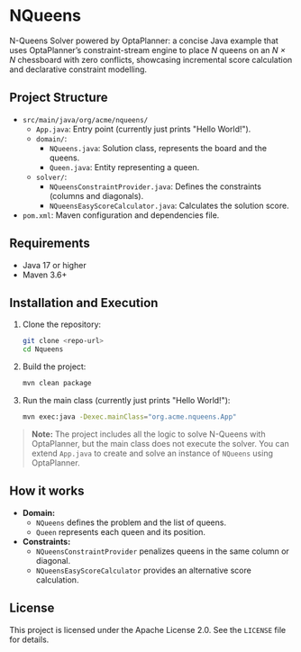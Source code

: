 # NQueens

N-Queens Solver powered by OptaPlanner: a concise Java example that uses OptaPlanner’s constraint-stream engine to place *N* queens on an *N × N* chessboard with zero conflicts, showcasing incremental score calculation and declarative constraint modelling.

## Project Structure

- `src/main/java/org/acme/nqueens/`
  - `App.java`: Entry point (currently just prints "Hello World!").
  - `domain/`:
    - `NQueens.java`: Solution class, represents the board and the queens.
    - `Queen.java`: Entity representing a queen.
  - `solver/`:
    - `NQueensConstraintProvider.java`: Defines the constraints (columns and diagonals).
    - `NQueensEasyScoreCalculator.java`: Calculates the solution score.
- `pom.xml`: Maven configuration and dependencies file.

## Requirements

- Java 17 or higher
- Maven 3.6+

## Installation and Execution

1. Clone the repository:
   ```bash
   git clone <repo-url>
   cd Nqueens
   ```
2. Build the project:
   ```bash
   mvn clean package
   ```
3. Run the main class (currently just prints "Hello World!"):
   ```bash
   mvn exec:java -Dexec.mainClass="org.acme.nqueens.App"
   ```

> **Note:** The project includes all the logic to solve N-Queens with OptaPlanner, but the main class does not execute the solver. You can extend `App.java` to create and solve an instance of `NQueens` using OptaPlanner.

## How it works

- **Domain:**
  - `NQueens` defines the problem and the list of queens.
  - `Queen` represents each queen and its position.
- **Constraints:**
  - `NQueensConstraintProvider` penalizes queens in the same column or diagonal.
  - `NQueensEasyScoreCalculator` provides an alternative score calculation.

## License

This project is licensed under the Apache License 2.0. See the `LICENSE` file for details.
